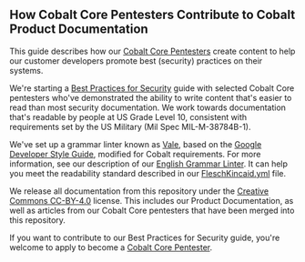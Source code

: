 ## How Cobalt Core Pentesters Contribute to Cobalt Product Documentation

This guide describes how our [Cobalt Core Pentesters](https://cobalt.io/our-pentesters) create
content to help our customer developers promote best (security) practices on their systems.

We're starting a [Best Practices for Security](./content/en/BestPractices/_index.md) guide with
selected Cobalt Core pentesters who've demonstrated the ability to write content that's easier
to read than most security documentation. We work towards documentation that's readable by
people at US Grade Level 10, consistent with requirements set by the US Military (Mil Spec MIL-M-38784B-1).

We've set up a grammar linter known as [Vale](https://errata.ai/vale-server/), based on the
[Google Developer Style Guide](https://developers.google.com/style/), modified for Cobalt
requirements. For more information, see our description of our [English Grammar Linter](./GrammarLinter.md). It can help you meet the readability standard described in our
[FleschKincaid.yml](https://github.com/cobalthq/cobalt-product-public-docs/blob/main/styles/Readability/FleschKincaid.yml) file.

We release all documentation from this repository under the [Creative Commons CC-BY-4.0](https://creativecommons.org/licenses/by/4.0/) license. This includes our Product Documentation, as well
as articles from our Cobalt Core pentesters that have been merged into this repository.

If you want to contribute to our Best Practices for Security guide, you're welcome to apply
to become a [Cobalt Core Pentester](https://boards.greenhouse.io/cobaltio/jobs/4141074002).
